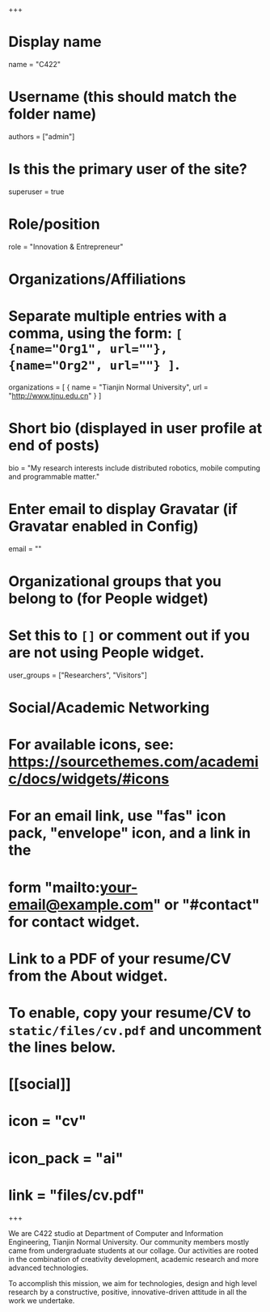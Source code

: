 +++
# Display name
name = "C422"

# Username (this should match the folder name)
authors = ["admin"]

# Is this the primary user of the site?
superuser = true

# Role/position
role = "Innovation & Entrepreneur"

# Organizations/Affiliations
#   Separate multiple entries with a comma, using the form: `[ {name="Org1", url=""}, {name="Org2", url=""} ]`.
organizations = [ { name = "Tianjin Normal University", url = "http://www.tjnu.edu.cn" } ]

# Short bio (displayed in user profile at end of posts)
bio = "My research interests include distributed robotics, mobile computing and programmable matter."

# Enter email to display Gravatar (if Gravatar enabled in Config)
email = ""

# Organizational groups that you belong to (for People widget)
#   Set this to `[]` or comment out if you are not using People widget.
user_groups = ["Researchers", "Visitors"]


# Social/Academic Networking
# For available icons, see: https://sourcethemes.com/academic/docs/widgets/#icons
#   For an email link, use "fas" icon pack, "envelope" icon, and a link in the
#   form "mailto:your-email@example.com" or "#contact" for contact widget.


# Link to a PDF of your resume/CV from the About widget.
# To enable, copy your resume/CV to `static/files/cv.pdf` and uncomment the lines below.
# [[social]]
#   icon = "cv"
#   icon_pack = "ai"
#   link = "files/cv.pdf"

+++

We are C422 studio at Department of Computer and Information Engineering, Tianjin Normal University. Our community members mostly came from undergraduate students at our collage. Our activities are rooted in the combination of creativity development, academic research and more advanced technologies.

To accomplish this mission, we aim for technologies, design and high level research by a constructive, positive, innovative-driven attitude in all the work we undertake.

